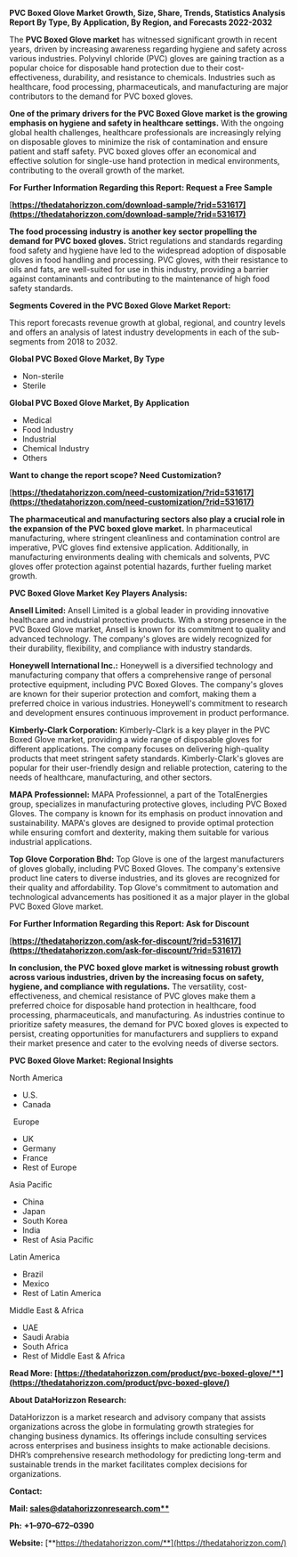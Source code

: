 ﻿**PVC Boxed Glove Market Growth, Size, Share, Trends, Statistics Analysis Report By Type, By Application, By Region, and Forecasts 2022-2032**

The **PVC Boxed Glove market** has witnessed significant growth in recent years, driven by increasing awareness regarding hygiene and safety across various industries. Polyvinyl chloride (PVC) gloves are gaining traction as a popular choice for disposable hand protection due to their cost-effectiveness, durability, and resistance to chemicals. Industries such as healthcare, food processing, pharmaceuticals, and manufacturing are major contributors to the demand for PVC boxed gloves.

**One of the primary drivers for the PVC Boxed Glove market is the growing emphasis on hygiene and safety in healthcare settings.** With the ongoing global health challenges, healthcare professionals are increasingly relying on disposable gloves to minimize the risk of contamination and ensure patient and staff safety. PVC boxed gloves offer an economical and effective solution for single-use hand protection in medical environments, contributing to the overall growth of the market. 

**For Further Information Regarding this Report: Request a Free Sample**	

[**https://thedatahorizzon.com/download-sample/?rid=531617](https://thedatahorizzon.com/download-sample/?rid=531617)** 

**The food processing industry is another key sector propelling the demand for PVC boxed gloves.** Strict regulations and standards regarding food safety and hygiene have led to the widespread adoption of disposable gloves in food handling and processing. PVC gloves, with their resistance to oils and fats, are well-suited for use in this industry, providing a barrier against contaminants and contributing to the maintenance of high food safety standards.

**Segments Covered in the PVC Boxed Glove Market Report:**

This report forecasts revenue growth at global, regional, and country levels and offers an analysis of latest industry developments in each of the sub-segments from 2018 to 2032.

**Global PVC Boxed Glove Market, By Type**

- Non-sterile
- Sterile

**Global PVC Boxed Glove Market, By Application**

- Medical
- Food Industry
- Industrial
- Chemical Industry
- Others

**Want to change the report scope? Need Customization?**

[**https://thedatahorizzon.com/need-customization/?rid=531617](https://thedatahorizzon.com/need-customization/?rid=531617)** 

**The pharmaceutical and manufacturing sectors also play a crucial role in the expansion of the PVC boxed glove market.** In pharmaceutical manufacturing, where stringent cleanliness and contamination control are imperative, PVC gloves find extensive application. Additionally, in manufacturing environments dealing with chemicals and solvents, PVC gloves offer protection against potential hazards, further fueling market growth. 

**PVC Boxed Glove Market Key Players Analysis:** 

**Ansell Limited:** Ansell Limited is a global leader in providing innovative healthcare and industrial protective products. With a strong presence in the PVC Boxed Glove market, Ansell is known for its commitment to quality and advanced technology. The company's gloves are widely recognized for their durability, flexibility, and compliance with industry standards.

**Honeywell International Inc.:** Honeywell is a diversified technology and manufacturing company that offers a comprehensive range of personal protective equipment, including PVC Boxed Gloves. The company's gloves are known for their superior protection and comfort, making them a preferred choice in various industries. Honeywell's commitment to research and development ensures continuous improvement in product performance.

**Kimberly-Clark Corporation:** Kimberly-Clark is a key player in the PVC Boxed Glove market, providing a wide range of disposable gloves for different applications. The company focuses on delivering high-quality products that meet stringent safety standards. Kimberly-Clark's gloves are popular for their user-friendly design and reliable protection, catering to the needs of healthcare, manufacturing, and other sectors.

**MAPA Professionnel:** MAPA Professionnel, a part of the TotalEnergies group, specializes in manufacturing protective gloves, including PVC Boxed Gloves. The company is known for its emphasis on product innovation and sustainability. MAPA's gloves are designed to provide optimal protection while ensuring comfort and dexterity, making them suitable for various industrial applications.

**Top Glove Corporation Bhd:** Top Glove is one of the largest manufacturers of gloves globally, including PVC Boxed Gloves. The company's extensive product line caters to diverse industries, and its gloves are recognized for their quality and affordability. Top Glove's commitment to automation and technological advancements has positioned it as a major player in the global PVC Boxed Glove market.

**For Further Information Regarding this Report: Ask for Discount**	

[**https://thedatahorizzon.com/ask-for-discount/?rid=531617](https://thedatahorizzon.com/ask-for-discount/?rid=531617)** 

**In conclusion, the PVC boxed glove market is witnessing robust growth across various industries, driven by the increasing focus on safety, hygiene, and compliance with regulations.** The versatility, cost-effectiveness, and chemical resistance of PVC gloves make them a preferred choice for disposable hand protection in healthcare, food processing, pharmaceuticals, and manufacturing. As industries continue to prioritize safety measures, the demand for PVC boxed gloves is expected to persist, creating opportunities for manufacturers and suppliers to expand their market presence and cater to the evolving needs of diverse sectors.

**PVC Boxed Glove Market: Regional Insights**

North America

- U.S.
- Canada

` `Europe

- UK
- Germany
- France
- Rest of Europe

Asia Pacific

- China
- Japan
- South Korea
- India
- Rest of Asia Pacific

Latin America

- Brazil
- Mexico
- Rest of Latin America

Middle East & Africa

- UAE
- Saudi Arabia
- South Africa
- Rest of Middle East & Africa

**Read More: [https://thedatahorizzon.com/product/pvc-boxed-glove/**](https://thedatahorizzon.com/product/pvc-boxed-glove/)** 

**About DataHorizzon Research:**

DataHorizzon is a market research and advisory company that assists organizations across the globe in formulating growth strategies for changing business dynamics. Its offerings include consulting services across enterprises and business insights to make actionable decisions. DHR’s comprehensive research methodology for predicting long-term and sustainable trends in the market facilitates complex decisions for organizations.

**Contact:**

**Mail: [sales@datahorizzonresearch.com**](mailto:sales@datahorizzonresearch.com)**

**Ph:** **+1–970–672–0390**

**Website:** [**https://thedatahorizzon.com/**](https://thedatahorizzon.com/)

